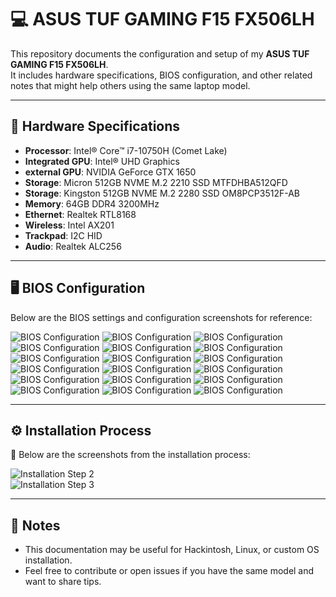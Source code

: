 # 💻 ASUS TUF GAMING F15 FX506LH

This repository documents the configuration and setup of my **ASUS TUF GAMING F15 FX506LH**.  
It includes hardware specifications, BIOS configuration, and other related notes that might help others using the same laptop model.

---

## 🔧 Hardware Specifications

- **Processor**: Intel® Core™ i7-10750H (Comet Lake)  
- **Integrated GPU**: Intel® UHD Graphics  
- **external GPU**: NVIDIA GeForce GTX 1650  
- **Storage**: Micron 512GB NVME M.2 2210 SSD MTFDHBA512QFD
- **Storage**: Kingston 512GB NVME M.2 2280 SSD OM8PCP3512F-AB
- **Memory**: 64GB DDR4 3200MHz  
- **Ethernet**: Realtek RTL8168  
- **Wireless**: Intel AX201  
- **Trackpad**: I2C HID  
- **Audio**: Realtek ALC256  

---

## 🖥️ BIOS Configuration

Below are the BIOS settings and configuration screenshots for reference:  

![BIOS Configuration](./BIOS_Configuration/BIOS_Configuration.jpg)
![BIOS Configuration](./BIOS_Configuration/BIOS_Configuration_1.jpg)
![BIOS Configuration](./BIOS_Configuration/BIOS_Configuration_2.jpg)
![BIOS Configuration](./BIOS_Configuration/BIOS_Configuration_3.jpg)
![BIOS Configuration](./BIOS_Configuration/BIOS_Configuration_4.jpg)
![BIOS Configuration](./BIOS_Configuration/BIOS_Configuration_5.jpg)
![BIOS Configuration](./BIOS_Configuration/BIOS_Configuration_6.jpg)
![BIOS Configuration](./BIOS_Configuration/BIOS_Configuration_7.jpg)
![BIOS Configuration](./BIOS_Configuration/BIOS_Configuration_8.jpg)
![BIOS Configuration](./BIOS_Configuration/BIOS_Configuration_9.jpg)
![BIOS Configuration](./BIOS_Configuration/BIOS_Configuration_10.jpg)
![BIOS Configuration](./BIOS_Configuration/BIOS_Configuration_11.jpg)
![BIOS Configuration](./BIOS_Configuration/BIOS_Configuration_12.jpg)
![BIOS Configuration](./BIOS_Configuration/BIOS_Configuration_13.jpg)
![BIOS Configuration](./BIOS_Configuration/BIOS_Configuration_14.jpg)
![BIOS Configuration](./BIOS_Configuration/BIOS_Configuration_15.jpg)
![BIOS Configuration](./BIOS_Configuration/BIOS_Configuration_16.jpg)
![BIOS Configuration](./BIOS_Configuration/BIOS_Configuration_17.jpg)

---
## ⚙️ Installation Process

📸 Below are the screenshots from the installation process:  

![Installation Step 2](./Install/Process_1.jpg)  
![Installation Step 3](./Install/Process_2.jpg)  

---

## 📌 Notes

- This documentation may be useful for Hackintosh, Linux, or custom OS installation.  
- Feel free to contribute or open issues if you have the same model and want to share tips.  
